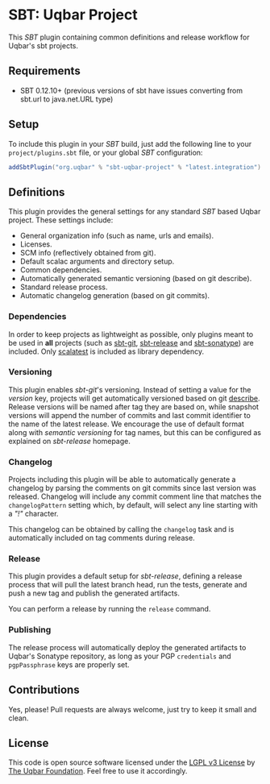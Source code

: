 # SBT: Uqbar Project

This *SBT* plugin containing common definitions and release workflow for Uqbar's sbt projects.

## Requirements

- SBT 0.12.10+ (previous versions of sbt have issues converting from sbt.url to java.net.URL type)

## Setup

To include this plugin in your *SBT* build, just add the following line to your `project/plugins.sbt` file, or your
global *SBT* configuration:

```scala
addSbtPlugin("org.uqbar" % "sbt-uqbar-project" % "latest.integration")
```


## Definitions

This plugin provides the general settings for any standard *SBT* based Uqbar project. These settings include:

- General organization info (such as name, urls and emails).
- Licenses.
- SCM info (reflectively obtained from git).
- Default scalac arguments and directory setup.
- Common dependencies.
- Automatically generated semantic versioning (based on git describe).
- Standard release process.
- Automatic changelog generation (based on git commits).

### Dependencies

In order to keep projects as lightweight as possible, only plugins meant to be used in **all** projects (such as 
[sbt-git](https://github.com/sbt/sbt-git), [sbt-release](https://github.com/sbt/sbt-release) and 
[sbt-sonatype](https://github.com/xerial/sbt-sonatype)) are included. Only [scalatest](http://www.scalatest.org/) is
included as library dependency.

### Versioning

This plugin enables *sbt-git*'s versioning. Instead of setting a value for the *version* key, projects will get
automatically versioned based on git [describe](https://git-scm.com/docs/git-describe). Release versions will be named
after tag they are based on, while snapshot versions will append the number of commits and last commit identifier to the
name of the latest release. We encourage the use of default format along with *semantic versioning* for tag names, but
this can be configured as explained on *sbt-release* homepage.

### Changelog

Projects including this plugin will be able to automatically generate a changelog by parsing the comments on git commits
since last version was released. Changelog will include any commit comment line that matches the `changelogPattern`
setting which, by default, will select any line starting with a *"!"* character. 

This changelog can be obtained by calling the `changelog` task and is automatically included on tag comments during 
release.

### Release

This plugin provides a default setup for *sbt-release*, defining a release process that will pull the latest branch head,
run the tests, generate and push a new tag and publish the generated artifacts.

You can perform a release by running the `release` command.


### Publishing

The release process will automatically deploy the generated artifacts to Uqbar's Sonatype repository, as long as your PGP 
`credentials` and `pgpPassphrase` keys are properly set.


## Contributions

Yes, please! Pull requests are always welcome, just try to keep it small and clean.


## License

This code is open source software licensed under the [LGPL v3 License](https://www.gnu.org/licenses/lgpl.html) by [The Uqbar Foundation](http://www.uqbar-project.org/). Feel free to use it accordingly.
